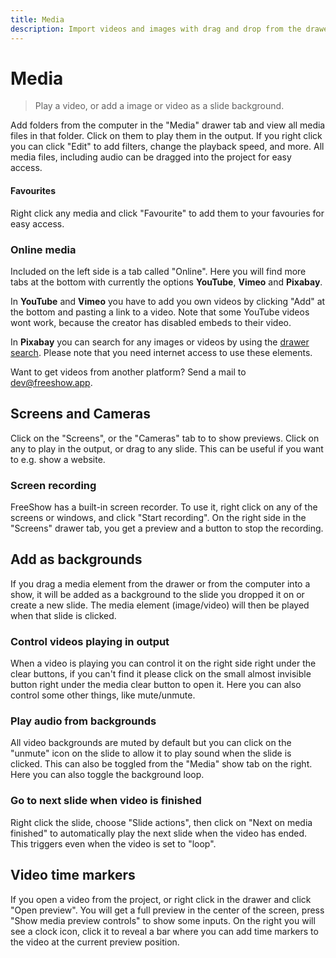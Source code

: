 ```yaml
---
title: Media
description: Import videos and images with drag and drop from the drawer or the computer.
---
```


# Media

> Play a video, or add a image or video as a slide background.

Add folders from the computer in the "Media" drawer tab and view all media files in that folder. Click on them to play them in the output. If you right click you can click "Edit" to add filters, change the playback speed, and more. All media files, including audio can be dragged into the project for easy access.

#### Favourites

Right click any media and click "Favourite" to add them to your favouries for easy access.

### Online media

Included on the left side is a tab called "Online". Here you will find more tabs at the bottom with currently the options **YouTube**, **Vimeo** and **Pixabay**.

In **YouTube** and **Vimeo** you have to add you own videos by clicking "Add" at the bottom and pasting a link to a video. Note that some YouTube videos wont work, because the creator has disabled embeds to their video.

In **Pixabay** you can search for any images or videos by using the [drawer search](./drawer#drawer-search). Please note that you need internet access to use these elements.

Want to get videos from another platform? Send a mail to [dev@freeshow.app](mailto:dev@freeshow.app).

## Screens and Cameras

Click on the "Screens", or the "Cameras" tab to to show previews. Click on any to play in the output, or drag to any slide. This can be useful if you want to e.g. show a website.

### Screen recording

FreeShow has a built-in screen recorder. To use it, right click on any of the screens or windows, and click "Start recording". On the right side in the "Screens" drawer tab, you get a preview and a button to stop the recording.

## Add as backgrounds

If you drag a media element from the drawer or from the computer into a show, it will be added as a background to the slide you dropped it on or create a new slide. The media element (image/video) will then be played when that slide is clicked.

### Control videos playing in output

When a video is playing you can control it on the right side right under the clear buttons, if you can't find it please click on the small almost invisible button right under the media clear button to open it. Here you can also control some other things, like mute/unmute.

### Play audio from backgrounds

All video backgrounds are muted by default but you can click on the "unmute" icon on the slide to allow it to play sound when the slide is clicked. This can also be toggled from the "Media" show tab on the right. Here you can also toggle the background loop.

### Go to next slide when video is finished

Right click the slide, choose "Slide actions", then click on "Next on media finished" to automatically play the next slide when the video has ended. This triggers even when the video is set to "loop".

## Video time markers

If you open a video from the project, or right click in the drawer and click "Open preview". You will get a full preview in the center of the screen, press "Show media preview controls" to show some inputs. On the right you will see a clock icon, click it to reveal a bar where you can add time markers to the video at the current preview position.
